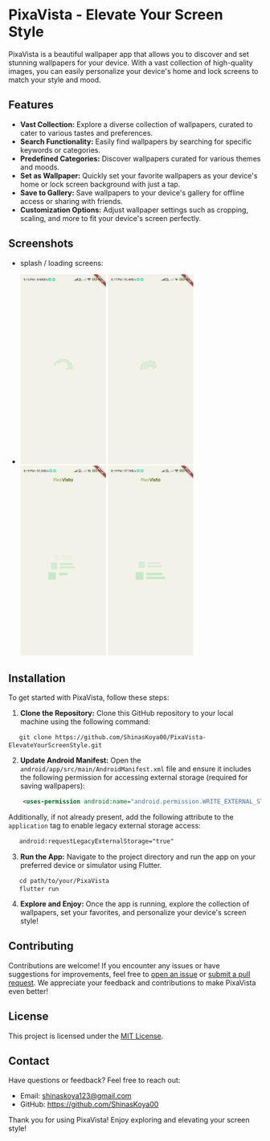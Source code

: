 # PixaVista - Elevate Your Screen Style

PixaVista is a beautiful wallpaper app that allows you to discover and set stunning wallpapers for your device. With a vast collection of high-quality images, you can easily personalize your device's home and lock screens to match your style and mood.

## Features

- **Vast Collection:** Explore a diverse collection of wallpapers, curated to cater to various tastes and preferences.
- **Search Functionality:** Easily find wallpapers by searching for specific keywords or categories.
- **Predefined Categories:** Discover wallpapers curated for various themes and moods.
- **Set as Wallpaper:** Quickly set your favorite wallpapers as your device's home or lock screen background with just a tap.
- **Save to Gallery:** Save wallpapers to your device's gallery for offline access or sharing with friends.
- **Customization Options:** Adjust wallpaper settings such as cropping, scaling, and more to fit your device's screen perfectly.

## Screenshots
- splash / loading screens:
  
- <img src="https://github.com/ShinasKoya00/PixaVista-ElevateYourScreenStyle/blob/master/assets/application_snapshots/splash_screen_1.jpg" width="170" /> <img src="https://github.com/ShinasKoya00/PixaVista-ElevateYourScreenStyle/blob/master/assets/application_snapshots/splash_screen_2.jpg" width="170" /> <img src="https://github.com/ShinasKoya00/PixaVista-ElevateYourScreenStyle/blob/master/assets/application_snapshots/loading_screen_1.jpg" width="170" /> <img src="https://github.com/ShinasKoya00/PixaVista-ElevateYourScreenStyle/blob/master/assets/application_snapshots/loading_screen_2.jpg" width="170" />

## Installation

To get started with PixaVista, follow these steps:

1. **Clone the Repository:** Clone this GitHub repository to your local machine using the following command:
```
   git clone https://github.com/ShinasKoya00/PixaVista-ElevateYourScreenStyle.git
```

2. **Update Android Manifest:** Open the `android/app/src/main/AndroidManifest.xml` file and ensure it includes the following permission for accessing external storage (required for saving wallpapers):
```xml
    <uses-permission android:name="android.permission.WRITE_EXTERNAL_STORAGE"/>
```

Additionally, if not already present, add the following attribute to the `application` tag to enable legacy external storage access:
```xml
   android:requestLegacyExternalStorage="true"
```

3. **Run the App:** Navigate to the project directory and run the app on your preferred device or simulator using Flutter.
```
   cd path/to/your/PixaVista
   flutter run
```

4. **Explore and Enjoy:** Once the app is running, explore the collection of wallpapers, set your favorites, and personalize your device's screen style!

## Contributing

Contributions are welcome! If you encounter any issues or have suggestions for improvements, feel free to [open an issue](https://github.com/your-username/pixavista/issues) or [submit a pull request](https://github.com/your-username/pixavista/pulls). We appreciate your feedback and contributions to make PixaVista even better!

## License

This project is licensed under the [MIT License](LICENSE).

## Contact

Have questions or feedback? Feel free to reach out:

- Email: shinaskoya123@gmail.com
- GitHub: https://github.com/ShinasKoya00

Thank you for using PixaVista! Enjoy exploring and elevating your screen style!
